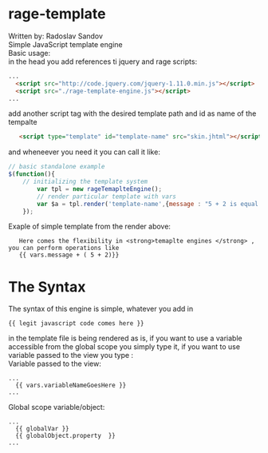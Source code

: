 rage-template
=============
Written by: Radoslav Sandov <br>
Simple JavaScript template engine <br>
Basic usage:<br>
in the head you add references ti jquery and rage scripts:
```html
...
  <script src="http://code.jquery.com/jquery-1.11.0.min.js"></script>
  <script src="./rage-template-engine.js"></script>
...
```

add another script tag with the desired template path and id as name of the tempalte
```html
   <script type="template" id="template-name" src="skin.jhtml"></script>
```

and wheneever you need it you can call it like:
```javascript
// basic standalone example
$(function(){
    // initializing the template system
		var tpl = new rageTemaplteEngine();
		// render particular template with vars
		var $a = tpl.render('template-name',{message : "5 + 2 is equal to "});
	});
```
Exaple of simple template from the render above:
```
   Here comes the flexibility in <strong>temaplte engines </strong> , you can perform operations like 
   {{ vars.message + ( 5 + 2)}}  
```

The Syntax
=============
The syntax of this engine is simple, whatever you add in 
```
{{ legit javascript code comes here }}
```
in the template file is being rendered as is, if you want to use a variable accessible from the global scope you simply type it, if you want to use variable passed to the view you type :<br>
Variable passed to the view:
```
...
  {{ vars.variableNameGoesHere }}
...
```
Global scope variable/object:
```
...
  {{ globalVar }}
  {{ globalObject.property  }}
...
```
